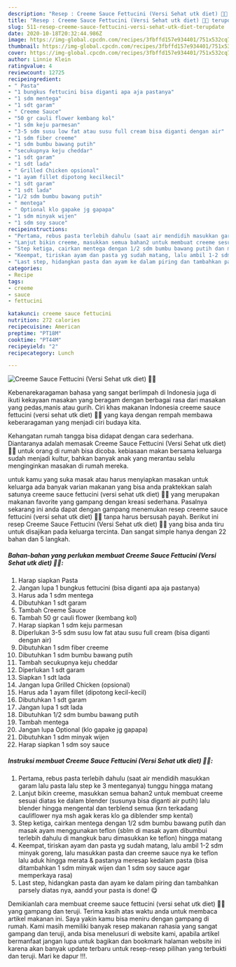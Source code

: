 ```yaml
---
description: "Resep : Creeme Sauce Fettucini (Versi Sehat utk diet) 🍝🧀 terupdate"
title: "Resep : Creeme Sauce Fettucini (Versi Sehat utk diet) 🍝🧀 terupdate"
slug: 511-resep-creeme-sauce-fettucini-versi-sehat-utk-diet-terupdate
date: 2020-10-18T20:32:44.986Z
image: https://img-global.cpcdn.com/recipes/3fbffd157e934401/751x532cq70/creeme-sauce-fettucini-versi-sehat-utk-diet-🍝🧀-foto-resep-utama.jpg
thumbnail: https://img-global.cpcdn.com/recipes/3fbffd157e934401/751x532cq70/creeme-sauce-fettucini-versi-sehat-utk-diet-🍝🧀-foto-resep-utama.jpg
cover: https://img-global.cpcdn.com/recipes/3fbffd157e934401/751x532cq70/creeme-sauce-fettucini-versi-sehat-utk-diet-🍝🧀-foto-resep-utama.jpg
author: Linnie Klein
ratingvalue: 4
reviewcount: 12725
recipeingredient:
- " Pasta"
- "1 bungkus fettucini bisa diganti apa aja pastanya"
- "1 sdm mentega"
- "1 sdt garam"
- " Creeme Sauce"
- "50 gr cauli flower kembang kol"
- "1 sdm keju parmesan"
- "3-5 sdm susu low fat atau susu full cream bisa diganti dengan air"
- "1 sdm fiber creeme"
- "1 sdm bumbu bawang putih"
- "secukupnya keju cheddar"
- "1 sdt garam"
- "1 sdt lada"
- " Grilled Chicken opsional"
- "1 ayam fillet dipotong kecilkecil"
- "1 sdt garam"
- "1 sdt lada"
- "1/2 sdm bumbu bawang putih"
- " mentega"
- " Optional klo gapake jg gapapa"
- "1 sdm minyak wijen"
- "1 sdm soy sauce"
recipeinstructions:
- "Pertama, rebus pasta terlebih dahulu (saat air mendidih masukkan garam lalu pasta lalu step ke 3 menteganya) tunggu hingga matang"
- "Lanjut bikin creeme, masukkan semua bahan2 untuk membuat creeme sesuai diatas ke dalam blender (susunya bisa diganti air putih) lalu blender hingga mengental dan terblend semua (krn terkadang cauliflower nya msh agak keras klo ga diblender smp kental)"
- "Step ketiga, cairkan mentega dengan 1/2 sdm bumbu bawang putih dan masak ayam menggunakan teflon (sblm di masak ayam dibumbui terlebih dahulu di mangkuk baru dimasukkan ke teflon) hingga matang"
- "Keempat, tiriskan ayam dan pasta yg sudah matang, lalu ambil 1-2 sdm minyak goreng, lalu masukkan pasta dan creeme sauce nya ke teflon lalu aduk hingga merata &amp; pastanya meresap kedalam pasta (bisa ditambahkan 1 sdm minyak wijen dan 1 sdm soy sauce agar memperkaya rasa)"
- "Last step, hidangkan pasta dan ayam ke dalam piring dan tambahkan parsely diatas nya, aandd your pasta is done! 😋"
categories:
- Recipe
tags:
- creeme
- sauce
- fettucini

katakunci: creeme sauce fettucini 
nutrition: 272 calories
recipecuisine: American
preptime: "PT18M"
cooktime: "PT44M"
recipeyield: "2"
recipecategory: Lunch

---
```



![Creeme Sauce Fettucini (Versi Sehat utk diet) 🍝🧀](https://img-global.cpcdn.com/recipes/3fbffd157e934401/751x532cq70/creeme-sauce-fettucini-versi-sehat-utk-diet-🍝🧀-foto-resep-utama.jpg)

Kebenarekaragaman bahasa yang sangat berlimpah di Indonesia juga di ikuti kekayaan masakan yang beragam dengan berbagai rasa dari masakan yang pedas,manis atau gurih. Ciri khas makanan Indonesia creeme sauce fettucini (versi sehat utk diet) 🍝🧀 yang kaya dengan rempah membawa keberaragaman yang menjadi ciri budaya kita.


Kehangatan rumah tangga bisa didapat dengan cara sederhana. Diantaranya adalah memasak Creeme Sauce Fettucini (Versi Sehat utk diet) 🍝🧀 untuk orang di rumah bisa dicoba. kebiasaan makan bersama keluarga sudah menjadi kultur, bahkan banyak anak yang merantau selalu menginginkan masakan di rumah mereka.



untuk kamu yang suka masak atau harus menyiapkan masakan untuk keluarga ada banyak varian makanan yang bisa anda praktekkan salah satunya creeme sauce fettucini (versi sehat utk diet) 🍝🧀 yang merupakan makanan favorite yang gampang dengan kreasi sederhana. Pasalnya sekarang ini anda dapat dengan gampang menemukan resep creeme sauce fettucini (versi sehat utk diet) 🍝🧀 tanpa harus bersusah payah.
Berikut ini resep Creeme Sauce Fettucini (Versi Sehat utk diet) 🍝🧀 yang bisa anda tiru untuk disajikan pada keluarga tercinta. Dan sangat simple hanya dengan 22 bahan dan 5 langkah.


<!--inarticleads1-->

##### Bahan-bahan yang perlukan membuat Creeme Sauce Fettucini (Versi Sehat utk diet) 🍝🧀:

1. Harap siapkan  Pasta
1. Jangan lupa 1 bungkus fettucini (bisa diganti apa aja pastanya)
1. Harus ada 1 sdm mentega
1. Dibutuhkan 1 sdt garam
1. Tambah  Creeme Sauce
1. Tambah 50 gr cauli flower (kembang kol)
1. Harap siapkan 1 sdm keju parmesan
1. Diperlukan 3-5 sdm susu low fat atau susu full cream (bisa diganti dengan air)
1. Dibutuhkan 1 sdm fiber creeme
1. Dibutuhkan 1 sdm bumbu bawang putih
1. Tambah secukupnya keju cheddar
1. Diperlukan 1 sdt garam
1. Siapkan 1 sdt lada
1. Jangan lupa  Grilled Chicken (opsional)
1. Harus ada 1 ayam fillet (dipotong kecil-kecil)
1. Dibutuhkan 1 sdt garam
1. Jangan lupa 1 sdt lada
1. Dibutuhkan 1/2 sdm bumbu bawang putih
1. Tambah  mentega
1. Jangan lupa  Optional (klo gapake jg gapapa)
1. Dibutuhkan 1 sdm minyak wijen
1. Harap siapkan 1 sdm soy sauce




<!--inarticleads2-->

##### Instruksi membuat  Creeme Sauce Fettucini (Versi Sehat utk diet) 🍝🧀:

1. Pertama, rebus pasta terlebih dahulu (saat air mendidih masukkan garam lalu pasta lalu step ke 3 menteganya) tunggu hingga matang
1. Lanjut bikin creeme, masukkan semua bahan2 untuk membuat creeme sesuai diatas ke dalam blender (susunya bisa diganti air putih) lalu blender hingga mengental dan terblend semua (krn terkadang cauliflower nya msh agak keras klo ga diblender smp kental)
1. Step ketiga, cairkan mentega dengan 1/2 sdm bumbu bawang putih dan masak ayam menggunakan teflon (sblm di masak ayam dibumbui terlebih dahulu di mangkuk baru dimasukkan ke teflon) hingga matang
1. Keempat, tiriskan ayam dan pasta yg sudah matang, lalu ambil 1-2 sdm minyak goreng, lalu masukkan pasta dan creeme sauce nya ke teflon lalu aduk hingga merata &amp; pastanya meresap kedalam pasta (bisa ditambahkan 1 sdm minyak wijen dan 1 sdm soy sauce agar memperkaya rasa)
1. Last step, hidangkan pasta dan ayam ke dalam piring dan tambahkan parsely diatas nya, aandd your pasta is done! 😋




Demikianlah cara membuat creeme sauce fettucini (versi sehat utk diet) 🍝🧀 yang gampang dan teruji. Terima kasih atas waktu anda untuk membaca artikel makanan ini. Saya yakin kamu bisa meniru dengan gampang di rumah. Kami masih memiliki banyak resep makanan rahasia yang sangat gampang dan teruji, anda bisa menelusuri di website kami, apabila artikel bermanfaat jangan lupa untuk bagikan dan bookmark halaman website ini karena akan banyak update terbaru untuk resep-resep pilihan yang terbukti dan teruji. Mari ke dapur !!!. 
